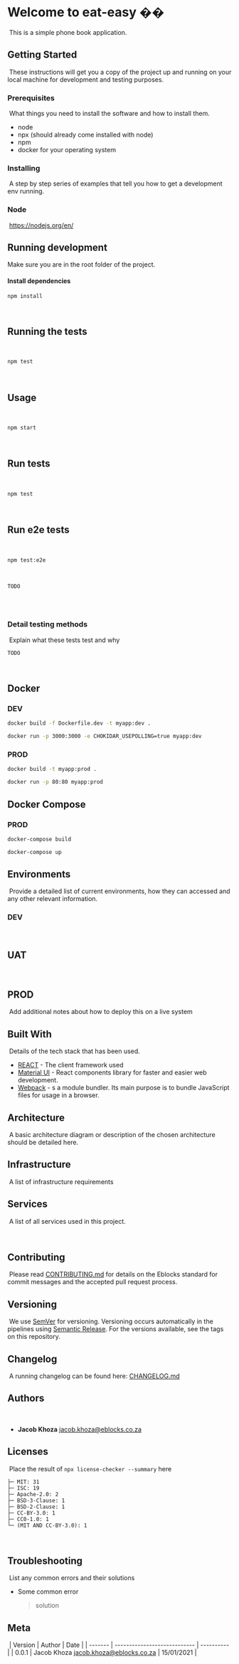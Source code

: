 # Welcome to eat-easy ��
​
This is a simple phone book application.
​
## Getting Started
​
These instructions will get you a copy of the project up and running on your local machine for development and testing purposes.
​
​
### Prerequisites
​
What things you need to install the software and how to install them.
​
​
- node
- npx (should already come installed with node)
- npm 
- docker for your operating system
​
​
### Installing
​
A step by step series of examples that tell you how to get a development env running.
​
### Node
​
https://nodejs.org/en/
​

## Running development
Make sure you are in the root folder of the project.
​
#### Install dependencies
```
npm install
```
​
## Running the tests
​
```sh
npm test
```
​
## Usage
​
```sh
npm start
```
​
## Run tests
​
```sh
npm test
```
​
## Run e2e tests
​
```sh
npm test:e2e
```
​
​
```
TODO
​
```
​
### Detail testing methods
​
Explain what these tests test and why
​
```
TODO
```
​
## Docker

### DEV
```sh
docker build -f Dockerfile.dev -t myapp:dev .
```

```sh
docker run -p 3000:3000 -e CHOKIDAR_USEPOLLING=true myapp:dev
```

### PROD
```sh
docker build -t myapp:prod .
```

```sh
docker run -p 80:80 myapp:prod
```

## Docker Compose
### PROD
```sh
docker-compose build
```

```sh
docker-compose up
```
## Environments
​
Provide a detailed list of current environments, how they can accessed and any other relevant information.
​
### DEV
​
## UAT
​
## PROD 
​
Add additional notes about how to deploy this on a live system
​
## Built With
​
Details of the tech stack that has been used.
​
- [REACT](https://reactjs.org/) - The client framework used
- [Material UI](https://material-ui.com/) - React components library for faster and easier web development.
- [Webpack](https://webpack.js.org/) - s a module bundler. Its main purpose is to bundle JavaScript files for usage in a browser.
​
​
## Architecture
​
A basic architecture diagram or description of the chosen architecture should be detailed here.
​
## Infrastructure
​
A list of infrastructure requirements
​
## Services
​
A list of all services used in this project.
​


​
## Contributing
​
Please read [CONTRIBUTING.md](https://gist.github.com/PurpleBooth/b24679402957c63ec426) for details on the Eblocks standard for commit messages and the accepted pull request process.
​
## Versioning
​
We use [SemVer](http://semver.org/) for versioning. Versioning occurs automatically in the pipelines using [Semantic Release](https://github.com/semantic-release/semantic-release). For the versions available, see the tags on this repository.
​
## Changelog
​
A running changelog can be found here: [CHANGELOG.md](CHANGELOG.md)
​
## Authors
​
- **Jacob Khoza** <jacob.khoza@eblocks.co.za>
​
## Licenses
​
Place the result of `npx license-checker --summary` here
​
```
├─ MIT: 31
├─ ISC: 19
├─ Apache-2.0: 2
├─ BSD-3-Clause: 1
├─ BSD-2-Clause: 1
├─ CC-BY-3.0: 1
├─ CC0-1.0: 1
└─ (MIT AND CC-BY-3.0): 1
```
​
## Troubleshooting
​
List any common errors and their solutions
​
- Some common error
  > solution
​
## Meta
​
| Version | Author                       | Date       |
| ------- | ---------------------------- | ---------- |
| 0.0.1   | Jacob Khoza <jacob.khoza@eblocks.co.za> | 15/01/2021 |
​
